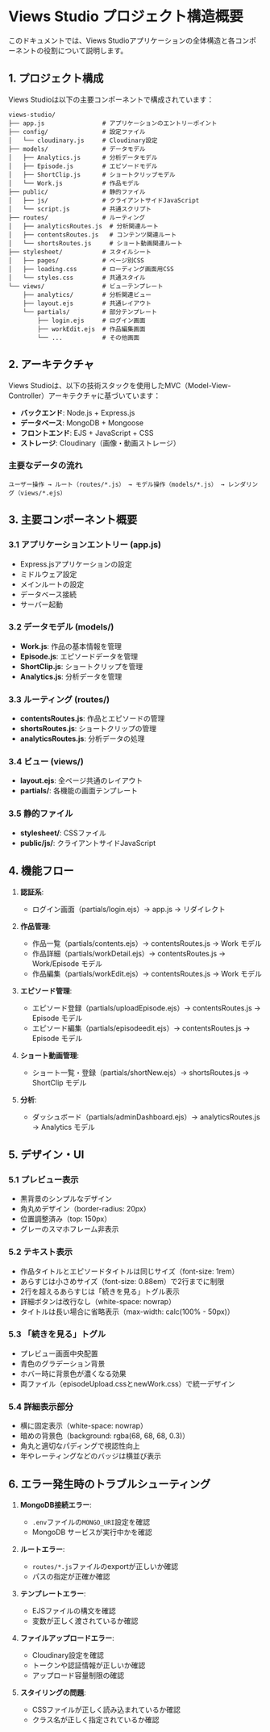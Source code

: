 # Views Studio プロジェクト構造概要

このドキュメントでは、Views Studioアプリケーションの全体構造と各コンポーネントの役割について説明します。

## 1. プロジェクト構成

Views Studioは以下の主要コンポーネントで構成されています：

```
views-studio/
├── app.js                # アプリケーションのエントリーポイント
├── config/               # 設定ファイル
│   └── cloudinary.js     # Cloudinary設定
├── models/               # データモデル
│   ├── Analytics.js      # 分析データモデル
│   ├── Episode.js        # エピソードモデル
│   ├── ShortClip.js      # ショートクリップモデル
│   └── Work.js           # 作品モデル
├── public/               # 静的ファイル
│   ├── js/               # クライアントサイドJavaScript
│   └── script.js         # 共通スクリプト
├── routes/               # ルーティング
│   ├── analyticsRoutes.js  # 分析関連ルート
│   ├── contentsRoutes.js   # コンテンツ関連ルート
│   └── shortsRoutes.js     # ショート動画関連ルート
├── stylesheet/           # スタイルシート
│   ├── pages/            # ページ別CSS
│   ├── loading.css       # ローディング画面用CSS
│   └── styles.css        # 共通スタイル
└── views/                # ビューテンプレート
    ├── analytics/        # 分析関連ビュー
    ├── layout.ejs        # 共通レイアウト
    └── partials/         # 部分テンプレート
        ├── login.ejs     # ログイン画面
        ├── workEdit.ejs  # 作品編集画面
        └── ...           # その他画面
```

## 2. アーキテクチャ

Views Studioは、以下の技術スタックを使用したMVC（Model-View-Controller）アーキテクチャに基づいています：

- **バックエンド**: Node.js + Express.js
- **データベース**: MongoDB + Mongoose
- **フロントエンド**: EJS + JavaScript + CSS
- **ストレージ**: Cloudinary（画像・動画ストレージ）

### 主要なデータの流れ

```
ユーザー操作 → ルート（routes/*.js） → モデル操作（models/*.js） → レンダリング（views/*.ejs）
```

## 3. 主要コンポーネント概要

### 3.1 アプリケーションエントリー (app.js)

- Express.jsアプリケーションの設定
- ミドルウェア設定
- メインルートの設定
- データベース接続
- サーバー起動

### 3.2 データモデル (models/)

- **Work.js**: 作品の基本情報を管理
- **Episode.js**: エピソードデータを管理
- **ShortClip.js**: ショートクリップを管理
- **Analytics.js**: 分析データを管理

### 3.3 ルーティング (routes/)

- **contentsRoutes.js**: 作品とエピソードの管理
- **shortsRoutes.js**: ショートクリップの管理
- **analyticsRoutes.js**: 分析データの処理

### 3.4 ビュー (views/)

- **layout.ejs**: 全ページ共通のレイアウト
- **partials/**: 各機能の画面テンプレート

### 3.5 静的ファイル

- **stylesheet/**: CSSファイル
- **public/js/**: クライアントサイドJavaScript

## 4. 機能フロー

1. **認証系**:
   - ログイン画面（partials/login.ejs）→ app.js → リダイレクト

2. **作品管理**:
   - 作品一覧（partials/contents.ejs）→ contentsRoutes.js → Work モデル
   - 作品詳細（partials/workDetail.ejs）→ contentsRoutes.js → Work/Episode モデル
   - 作品編集（partials/workEdit.ejs）→ contentsRoutes.js → Work モデル

3. **エピソード管理**:
   - エピソード登録（partials/uploadEpisode.ejs）→ contentsRoutes.js → Episode モデル
   - エピソード編集（partials/episodeedit.ejs）→ contentsRoutes.js → Episode モデル

4. **ショート動画管理**:
   - ショート一覧・登録（partials/shortNew.ejs）→ shortsRoutes.js → ShortClip モデル

5. **分析**:
   - ダッシュボード（partials/adminDashboard.ejs）→ analyticsRoutes.js → Analytics モデル

## 5. デザイン・UI

### 5.1 プレビュー表示

- 黒背景のシンプルなデザイン
- 角丸めデザイン（border-radius: 20px）
- 位置調整済み（top: 150px）
- グレーのスマホフレーム非表示

### 5.2 テキスト表示

- 作品タイトルとエピソードタイトルは同じサイズ（font-size: 1rem）
- あらすじは小さめサイズ（font-size: 0.88em）で2行までに制限
- 2行を超えるあらすじは「続きを見る」トグル表示
- 詳細ボタンは改行なし（white-space: nowrap）
- タイトルは長い場合に省略表示（max-width: calc(100% - 50px)）

### 5.3 「続きを見る」トグル

- プレビュー画面中央配置
- 青色のグラデーション背景
- ホバー時に背景色が濃くなる効果
- 両ファイル（episodeUpload.cssとnewWork.css）で統一デザイン

### 5.4 詳細表示部分

- 横に固定表示（white-space: nowrap）
- 暗めの背景色（background: rgba(68, 68, 68, 0.3)）
- 角丸と適切なパディングで視認性向上
- 年やレーティングなどのバッジは横並び表示

## 6. エラー発生時のトラブルシューティング

1. **MongoDB接続エラー**: 
   - `.env`ファイルの`MONGO_URI`設定を確認
   - MongoDB サービスが実行中かを確認

2. **ルートエラー**:
   - `routes/*.js`ファイルのexportが正しいか確認
   - パスの指定が正確か確認

3. **テンプレートエラー**:
   - EJSファイルの構文を確認
   - 変数が正しく渡されているか確認

4. **ファイルアップロードエラー**:
   - Cloudinary設定を確認
   - トークンや認証情報が正しいか確認
   - アップロード容量制限の確認

5. **スタイリングの問題**:
   - CSSファイルが正しく読み込まれているか確認
   - クラス名が正しく指定されているか確認
